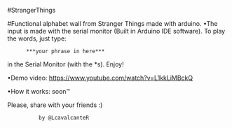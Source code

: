 #StrangerThings

#Functional alphabet wall from Stranger Things made with arduino.
•The input is made with the serial monitor (Built in Arduino IDE software).
To play the words, just type:

          ***your phrase in here***      

in the Serial Monitor (with the *s). Enjoy!

•Demo video: https://www.youtube.com/watch?v=L1kkLiMBckQ 




•How it works: soon™


Please, share with your friends :)

              by @LcavalcanteR
